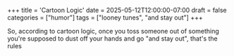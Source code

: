 +++
title = 'Cartoon Logic'
date = 2025-05-12T12:00:00-07:00
draft = false
categories = ["humor"]
tags = ["looney tunes", "and stay out"]
+++

So, according to cartoon logic, once you toss someone out of something you're supposed to dust off your hands and go "and stay out", that's the rules
